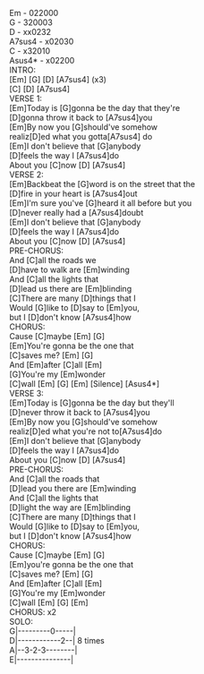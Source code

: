 Em - 022000   
G - 320003   
D - xx0232   
A7sus4 - x02030   
C - x32010   
Asus4* - x02200   
INTRO:    
[Em] [G] [D] [A7sus4]  (x3)   
[C] [D] [A7sus4]   
VERSE 1:   
[Em]Today is [G]gonna be the day that they're   
[D]gonna throw it back to [A7sus4]you   
[Em]By now you [G]should've somehow   
realiz[D]ed what you gotta[A7sus4] do   
[Em]I don't believe that [G]anybody   
[D]feels the way I [A7sus4]do   
About you [C]now [D] [A7sus4]   
VERSE 2:    
[Em]Backbeat the [G]word is on the street that the   
[D]fire in your heart is [A7sus4]out   
[Em]I'm sure you've [G]heard it all before but you   
[D]never really had a [A7sus4]doubt   
[Em]I don't believe that [G]anybody   
[D]feels the way I [A7sus4]do   
About you [C]now [D] [A7sus4]   
PRE-CHORUS:    
And [C]all the roads we   
[D]have to walk are [Em]winding   
And [C]all the lights that   
[D]lead us there are [Em]blinding   
[C]There are many [D]things that I   
Would [G]like to [D]say to [Em]you,   
but I [D]don't know [A7sus4]how   
CHORUS:    
Cause [C]maybe [Em] [G]   
[Em]You're gonna be the one that   
[C]saves me? [Em] [G]   
And [Em]after [C]all [Em]   
[G]You're my [Em]wonder   
[C]wall [Em] [G] [Em] [Silence] [Asus4*]   
VERSE 3:    
[Em]Today is [G]gonna be the day but they'll   
[D]never throw it back to [A7sus4]you   
[Em]By now you [G]should've somehow   
realiz[D]ed what you're not to[A7sus4]do   
[Em]I don't believe that [G]anybody   
[D]feels the way I [A7sus4]do   
About you [C]now [D] [A7sus4]   
PRE-CHORUS:    
And [C]all the roads that   
[D]lead you there are [Em]winding   
And [C]all the lights that   
[D]light the way are [Em]blinding   
[C]There are many [D]things that I   
Would [G]like to [D]say to [Em]you,   
but I [D]don't know [A7sus4]how   
CHORUS:    
Cause [C]maybe [Em] [G]   
[Em]you're gonna be the one that   
[C]saves me? [Em] [G]   
And [Em]after [C]all [Em]   
[G]You're my [Em]wonder   
[C]wall [Em] [G] [Em]   
CHORUS: x2    
SOLO:    
G|---------0-----|   
D|------------2--|   8 times   
A|--3-2-3--------|   
E|---------------|   
   
